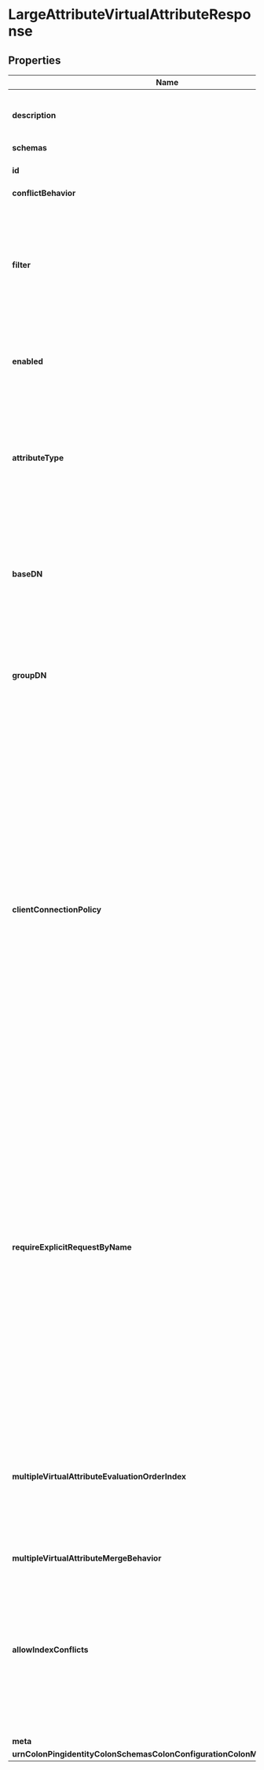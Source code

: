 

# LargeAttributeVirtualAttributeResponse


## Properties

| Name | Type | Description | Notes |
|------------ | ------------- | ------------- | -------------|
|**description** | **String** | A description for this Virtual Attribute |  [optional] |
|**schemas** | **List&lt;EnumlargeAttributeVirtualAttributeSchemaUrn&gt;** |  |  |
|**id** | **String** | Name of the Virtual Attribute |  |
|**conflictBehavior** | **EnumvirtualAttributeConflictBehaviorProp** |  |  [optional] |
|**filter** | **List&lt;String&gt;** | Specifies the search filters to be applied against entries to determine if the virtual attribute is to be generated for those entries. |  [optional] |
|**enabled** | **Boolean** | Indicates whether the Virtual Attribute is enabled for use. |  |
|**attributeType** | **String** | Specifies the attribute type for the attribute whose values are to be dynamically assigned by the virtual attribute. |  |
|**baseDN** | **List&lt;String&gt;** | Specifies the base DNs for the branches containing entries that are eligible to use this virtual attribute. |  [optional] |
|**groupDN** | **List&lt;String&gt;** | Specifies the DNs of the groups whose members can be eligible to use this virtual attribute. |  [optional] |
|**clientConnectionPolicy** | **List&lt;String&gt;** | Specifies a set of client connection policies for which this Virtual Attribute should be generated. If this is undefined, then this Virtual Attribute will always be generated. If it is associated with one or more client connection policies, then this Virtual Attribute will be generated only for operations requested by clients assigned to one of those client connection policies. |  [optional] |
|**requireExplicitRequestByName** | **Boolean** | Indicates whether attributes of this type must be explicitly included by name in the list of requested attributes. Note that this will only apply to virtual attributes which are associated with an attribute type that is operational. It will be ignored for virtual attributes associated with a non-operational attribute type. |  [optional] |
|**multipleVirtualAttributeEvaluationOrderIndex** | **Integer** | Specifies the order in which virtual attribute definitions for the same attribute type will be evaluated when generating values for an entry. |  [optional] |
|**multipleVirtualAttributeMergeBehavior** | **EnumvirtualAttributeMultipleVirtualAttributeMergeBehaviorProp** |  |  [optional] |
|**allowIndexConflicts** | **Boolean** | Indicates whether the server should allow creating or altering this virtual attribute definition even if it conflicts with one or more indexes defined in the server. |  [optional] |
|**meta** | [**MetaMeta**](MetaMeta.md) |  |  [optional] |
|**urnColonPingidentityColonSchemasColonConfigurationColonMessagesColon20** | [**MetaUrnPingidentitySchemasConfigurationMessages20**](MetaUrnPingidentitySchemasConfigurationMessages20.md) |  |  [optional] |



